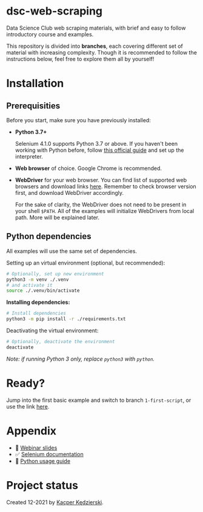 # dsc-web-scraping

Data Science Club web scraping materials, with brief and easy to follow introductory course and examples.

This repository is divided into **branches**, each covering different set of material with increasing complexity. Though it is recommended to follow the instructions below, feel free to explore them all by yourself!

# Installation

## Prerequisities

Before you start, make sure you have previously installed:

- **Python 3.7+**

  Selenium 4.1.0 supports Python 3.7 or above. If you haven't been working with Python before, follow [this official guide](https://docs.python.org/3/using/) and set up the interpreter.

- **Web browser** of choice. Google Chrome is recommended.

- **WebDriver** for your web browser. You can find list of supported web browsers and download links [here](https://www.selenium.dev/ecosystem/). Remember to check browser version first, and download WebDriver accordingly.

  For the sake of clarity, the WebDriver does not need to be present in your shell `$PATH`. All of the examples will initialize WebDrivers from local path. More will be explained later.

## Python dependencies

All examples will use the same set of dependencies.

Setting up an virtual environment (optional, but recommended):

```sh
# Optionally, set up new environment
python3 -m venv ./.venv
# and activate it
source ./.venv/bin/activate
```

**Installing dependencies:**

```sh 
# Install dependencies
python3 -m pip install -r ./requirements.txt
```

Deactivating the virtual environment:

```sh
# Optionally, deactivate the environment
deactivate
```

*Note: if running Python 3 only, replace `python3` with `python`.*

# Ready?

Jump into the first basic example and switch to branch `1-first-script`, or use the link [here](https://github.com/k-kedzierski/dsc-web-scraping/tree/1-first-script).

# Appendix

- 📝 [Webinar slides](https://docs.google.com/presentation/d/1T8sd_gemHFXScLuROvDglLGzZhAWxFsW-ptaP695n0Y/edit?usp=sharing)
- ✅ [Selenium documentation](https://www.selenium.dev/documentation/)
- 🐍 [Python usage guide](https://docs.python.org/3/using/)

# Project status

Created 12-2021 by [Kacper Kędzierski](https://github.com/k-kedzierski).